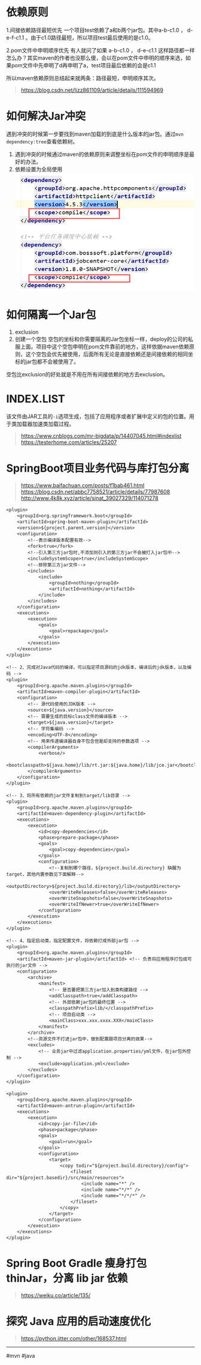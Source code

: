 # 依赖原则
1.间接依赖路径最短优先
一个项目test依赖了a和b两个jar包。其中a-b-c1.0 ， d-e-f-c1.1 。由于c1.0路径最短，所以项目test最后使用的是c1.0。

2.pom文件中申明顺序优先
有人就问了如果 a-b-c1.0 ， d-e-c1.1 这样路径都一样怎么办？其实maven的作者也没那么傻，会以在pom文件中申明的顺序来选，如果pom文件中先申明了d再申明了a，test项目最后依赖的会是c1.1

所以maven依赖原则总结起来就两条：路径最短，申明顺序其次。

> https://blog.csdn.net/lizz861109/article/details/111594969

# 如何解决Jar冲突
遇到冲突的时候第一步要找到maven加载的到底是什么版本的jar包。通过`mvn dependency:tree`查看依赖树。
1. 遇到冲突的时候通过maven的依赖原则来调整坐标在pom文件的申明顺序是最好的办法。
2. 依赖设置为全局使用
![13c6c345b73e62d833155f6ce1beda41.png](../_resources/13c6c345b73e62d833155f6ce1beda41.png)

# 如何隔离一个Jar包
1. exclusion
2. 创建一个空包
空包的坐标和你需要隔离的Jar包坐标一样，deploy的公司的私服上面。项目中这个空包申明在pom文件靠前的地方，这样依据maven依赖原则，这个空包会优先被使用，后面所有无论是直接依赖还是间接依赖的相同坐标的jar包都不会被使用了。

空包比exclusion的好处就是不用在所有间接依赖的地方去exclusion。

# INDEX.LIST
该文件由JAR工具的`-i`选项生成，包括了应用程序或者扩展中定义的包的位置。用于类加载器加速类加载过程。
> https://www.cnblogs.com/mr-bigdata/p/14407045.html#indexlist
> https://testerhome.com/articles/25207

# SpringBoot项目业务代码与库打包分离

>  https://www.baifachuan.com/posts/f1bab461.html
>  https://blog.csdn.net/abbc7758521/article/details/77987608
>  http://www.4k8k.xyz/article/sinat_39027329/114071278

```
<plugin>
    <groupId>org.springframework.boot</groupId>
    <artifactId>spring-boot-maven-plugin</artifactId>
    <version>${project.parent.version}</version>
    <configuration>
        <!--表示编译版本配置有效-->
        <fork>true</fork>
        <!--引入第三方jar包时,不添加则引入的第三方jar不会被打入jar包中-->
        <includeSystemScope>true</includeSystemScope>
        <!--排除第三方jar文件-->
        <includes>
            <include>
                <groupId>nothing</groupId>
                <artifactId>nothing</artifactId>
            </include>
        </includes>
    </configuration>
    <executions>
        <execution>
            <goals>
                <goal>repackage</goal>
            </goals>
        </execution>
    </executions>
</plugin>

<!-- 2、完成对Java代码的编译，可以指定项目源码的jdk版本，编译后的jdk版本，以及编码 -->
<plugin>
    <groupId>org.apache.maven.plugins</groupId>
    <artifactId>maven-compiler-plugin</artifactId>
    <configuration>
        <!-- 源代码使用的JDK版本 -->
        <source>${java.version}</source>
        <!-- 需要生成的目标class文件的编译版本 -->
        <target>${java.version}</target>
        <!-- 字符集编码 -->
        <encoding>UTF-8</encoding>
        <!-- 用来传递编译器自身不包含但是却支持的参数选项 -->
        <compilerArguments>
            <verbose/>
            <bootclasspath>${java.home}/lib/rt.jar:${java.home}/lib/jce.jar</bootclasspath>
        </compilerArguments>
    </configuration>
</plugin>

<!-- 3、将所有依赖的jar文件复制到target/lib目录 -->
<plugin>
    <groupId>org.apache.maven.plugins</groupId>
    <artifactId>maven-dependency-plugin</artifactId>
    <executions>
        <execution>
            <id>copy-dependencies</id>
            <phase>prepare-package</phase>
            <goals>
                <goal>copy-dependencies</goal>
            </goals>
            <configuration>
                <!--复制到哪个路径，${project.build.directory} 缺醒为 target，其他内置参数见下面解释-->
                <outputDirectory>${project.build.directory}/lib</outputDirectory>
                <overWriteReleases>false</overWriteReleases>
                <overWriteSnapshots>false</overWriteSnapshots>
                <overWriteIfNewer>true</overWriteIfNewer>
            </configuration>
        </execution>
    </executions>
</plugin>

<!-- 4、指定启动类，指定配置文件，将依赖打成外部jar包 -->
<plugin>
    <groupId>org.apache.maven.plugins</groupId>
    <artifactId>maven-jar-plugin</artifactId> <!-- 负责将应用程序打包成可执行的jar文件 -->
    <configuration>
        <archive>
            <manifest>
                <!-- 是否要把第三方jar加入到类构建路径 -->
                <addClasspath>true</addClasspath>
                <!-- 外部依赖jar包的最终位置 -->
                <classpathPrefix>lib/</classpathPrefix>
                <!-- 项目启动类 -->
                <mainClass>xxx.xxx.xxxx.XXX</mainClass>
            </manifest>
        </archive>
        <!--资源文件不打进jar包中，做到配置跟项目分离的效果-->
        <excludes>
            <!-- 业务jar中过滤application.properties/yml文件，在jar包外控制 -->
            <exclude>application.yml</exclude>
        </excludes>
    </configuration>
</plugin>

<plugin>
    <groupId>org.apache.maven.plugins</groupId>
    <artifactId>maven-antrun-plugin</artifactId>
    <executions>
        <execution>
            <id>copy-jar-file</id>
            <phase>package</phase>
            <goals>
                <goal>run</goal>
            </goals>
            <configuration>
                <target>
                    <copy todir="${project.build.directory}/config">
                        <fileset dir="${project.basedir}/src/main/resources">
                            <include name="*" />
                            <include name="*/*" />
                            <include name="*/*/*" />
                        </fileset>
                    </copy>
                </target>
            </configuration>
        </execution>
    </executions>
</plugin>
```


# Spring Boot Gradle 瘦身打包 thinJar，分离 lib jar 依赖
> https://weiku.co/article/135/

# 探究 Java 应用的启动速度优化
> https://python.iitter.com/other/168537.html


---
#mvn #java